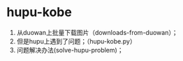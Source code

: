 # hupu-kobe
1. 从duowan上批量下载图片（downloads-from-duowan）；
2. 但是hupu上遇到了问题；（hupu-kobe.py）
3. 问题解决办法(solve-hupu-problem)；
